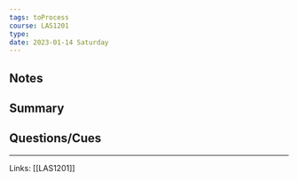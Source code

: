 ```yaml
---
tags: toProcess
course: LAS1201
type:
date: 2023-01-14 Saturday
---
```


## Notes

## Summary

## Questions/Cues

---
Links: [[LAS1201]]
